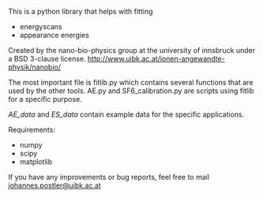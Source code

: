 This is a python library that helps with fitting

* energyscans
* appearance energies

Created by the nano-bio-physics group at the university of innsbruck under a BSD 3-clause license.
http://www.uibk.ac.at/ionen-angewandte-physik/nanobio/

The most important file is fitlib.py which contains several functions that are used by the other tools.
AE.py and SF6_calibration.py are scripts using fitlib for a specific purpose.

*AE_data* and *ES_data* contain example data for the specific applications.

Requirements:

* numpy
* scipy
* matplotlib

If you have any improvements or bug reports, feel free to mail johannes.postler@uibk.ac.at
